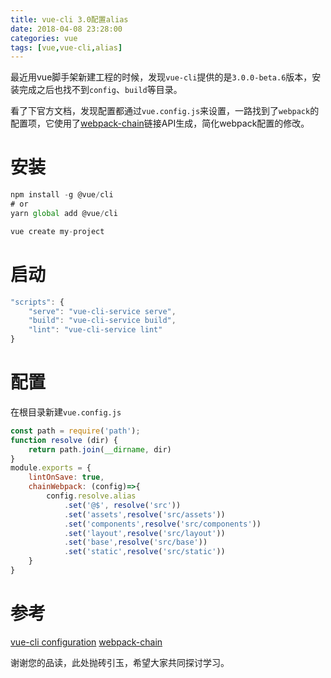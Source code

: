 ```yaml
---
title: vue-cli 3.0配置alias
date: 2018-04-08 23:28:00
categories: vue
tags: [vue,vue-cli,alias]
---
```


最近用vue脚手架新建工程的时候，发现`vue-cli`提供的是`3.0.0-beta.6`版本，安装完成之后也找不到`config`、`build`等目录。

看了下官方文档，发现配置都通过`vue.config.js`来设置，一路找到了`webpack`的配置项，它使用了[webpack-chain](https://github.com/mozilla-neutrino/webpack-chain)链接API生成，简化webpack配置的修改。

# 安装

```javascript
npm install -g @vue/cli
# or
yarn global add @vue/cli

vue create my-project
```

# 启动

```javascript
"scripts": {
    "serve": "vue-cli-service serve",
    "build": "vue-cli-service build",
    "lint": "vue-cli-service lint"
}
```

# 配置

在根目录新建`vue.config.js`

```javascript
const path = require('path');
function resolve (dir) {
    return path.join(__dirname, dir)
}
module.exports = {
    lintOnSave: true,
    chainWebpack: (config)=>{
        config.resolve.alias
            .set('@$', resolve('src'))
            .set('assets',resolve('src/assets'))
            .set('components',resolve('src/components'))
            .set('layout',resolve('src/layout'))
            .set('base',resolve('src/base'))
            .set('static',resolve('src/static'))
    }
}
```

# 参考

[vue-cli configuration](https://github.com/vuejs/vue-cli/blob/dev/docs/README.md)
[webpack-chain](https://github.com/mozilla-neutrino/webpack-chain)

谢谢您的品读，此处抛砖引玉，希望大家共同探讨学习。